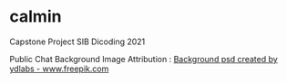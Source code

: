 # calmin
Capstone Project SIB Dicoding 2021



Public Chat Background Image Attribution : <a href='https://www.freepik.com/psd/background'>Background psd created by ydlabs - www.freepik.com</a>
